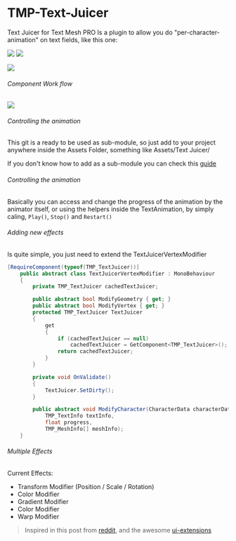 # TMP-Text-Juicer
Text Juicer for Text Mesh PRO
Is a plugin to allow you do "per-character-animation" on text fields, like this one:

![](https://github.com/badawe/TMP-Text-Juicer/blob/develop/Readme-Assets/example-1.gif?raw=true)
![](https://github.com/badawe/TMP-Text-Juicer/blob/develop/Readme-Assets/example-1.gif?raw=true)

![](https://github.com/badawe/TMP-Text-Juicer/blob/develop/Readme-Assets/example-2.gif?raw=true)

###### Component Work flow
![](https://github.com/badawe/TMP-Text-Juicer/blob/develop/Readme-Assets/text-juicer-component?raw=true)

###### Controlling the animation
This git is a ready to be used as sub-module, so just add to your project anywhere inside the Assets Folder, something like Assets/Text Juicer/

If you don't know how to add as a sub-module you can check this [guide](https://blog.sourcetreeapp.com/2012/02/01/using-submodules-and-subrepositories/)

###### Controlling the animation
Basically you can access and change the progress of the animation by the animator itself, or using the helpers inside the TextAnimation, by simply caling, `Play()`, `Stop()` and `Restart()`

###### Adding new effects
Is quite simple, you just need to extend the TextJuicerVertexModifier

```csharp
[RequireComponent(typeof(TMP_TextJuicer))]
    public abstract class TextJuicerVertexModifier : MonoBehaviour
    {
        private TMP_TextJuicer cachedTextJuicer;

        public abstract bool ModifyGeometry { get; }
        public abstract bool ModifyVertex { get; }
        protected TMP_TextJuicer TextJuicer
        {
            get
            {
                if (cachedTextJuicer == null)
                    cachedTextJuicer = GetComponent<TMP_TextJuicer>();
                return cachedTextJuicer;
            }
        }

        private void OnValidate()
        {
            TextJuicer.SetDirty();
        }

        public abstract void ModifyCharacter(CharacterData characterData, TMP_Text textComponent,
            TMP_TextInfo textInfo,
            float progress,
            TMP_MeshInfo[] meshInfo);
    }
```


###### Multiple Effects
Current Effects:
- Transform Modifier (Position / Scale / Rotation)
- Color Modifier
- Gradient Modifier
- Color Modifier
- Warp Modifier 





> Inspired in this post from [reddit]( https://www.reddit.com/r/Unity3D/comments/3tzwb9/percharacter_text_animations_with_unity_ui/), and the awesome [ui-extensions](https://bitbucket.org/ddreaper/unity-ui-extensions)  


